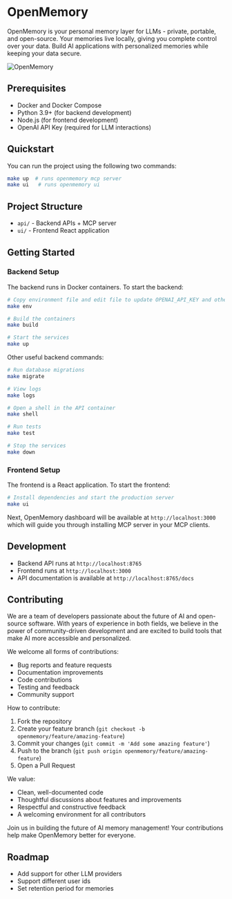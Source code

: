 # OpenMemory

OpenMemory is your personal memory layer for LLMs - private, portable, and open-source. Your memories live locally, giving you complete control over your data. Build AI applications with personalized memories while keeping your data secure.

![OpenMemory](https://github.com/user-attachments/assets/3c701757-ad82-4afa-bfbe-e049c2b4320b)

## Prerequisites

- Docker and Docker Compose
- Python 3.9+ (for backend development)
- Node.js (for frontend development)
- OpenAI API Key (required for LLM interactions)

## Quickstart

You can run the project using the following two commands:
```bash
make up  # runs openmemory mcp server
make ui   # runs openmemory ui
```

## Project Structure

- `api/` - Backend APIs + MCP server
- `ui/` - Frontend React application

## Getting Started

### Backend Setup

The backend runs in Docker containers. To start the backend:

```bash
# Copy environment file and edit file to update OPENAI_API_KEY and other secrets
make env

# Build the containers
make build

# Start the services
make up
```

Other useful backend commands:
```bash
# Run database migrations
make migrate

# View logs
make logs

# Open a shell in the API container
make shell

# Run tests
make test

# Stop the services
make down
```

### Frontend Setup

The frontend is a React application. To start the frontend:

```bash
# Install dependencies and start the production server
make ui
```

Next, OpenMemory dashboard will be available at `http://localhost:3000` which will guide you through installing MCP server in your MCP clients.

## Development

- Backend API runs at `http://localhost:8765`
- Frontend runs at `http://localhost:3000`
- API documentation is available at `http://localhost:8765/docs`

## Contributing

We are a team of developers passionate about the future of AI and open-source software. With years of experience in both fields, we believe in the power of community-driven development and are excited to build tools that make AI more accessible and personalized.

We welcome all forms of contributions:
- Bug reports and feature requests
- Documentation improvements
- Code contributions
- Testing and feedback
- Community support

How to contribute:

1. Fork the repository
2. Create your feature branch (`git checkout -b openmemory/feature/amazing-feature`)
3. Commit your changes (`git commit -m 'Add some amazing feature'`)
4. Push to the branch (`git push origin openmemory/feature/amazing-feature`)
5. Open a Pull Request

We value:
- Clean, well-documented code
- Thoughtful discussions about features and improvements
- Respectful and constructive feedback
- A welcoming environment for all contributors

Join us in building the future of AI memory management! Your contributions help make OpenMemory better for everyone.

## Roadmap
- Add support for other LLM providers
- Support different user ids
- Set retention period for memories


